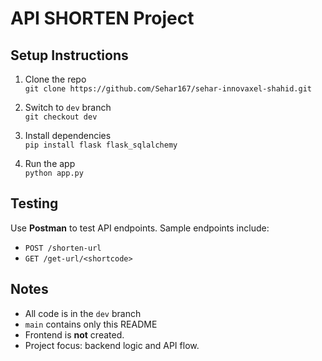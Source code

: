 # API SHORTEN Project

## Setup Instructions

1. Clone the repo  
   `git clone https://github.com/Sehar167/sehar-innovaxel-shahid.git`

2. Switch to `dev` branch  
   `git checkout dev`

3. Install dependencies  
   `pip install flask flask_sqlalchemy`

4. Run the app  
   `python app.py`

## Testing
Use **Postman** to test API endpoints. Sample endpoints include:
- `POST /shorten-url`  
- `GET /get-url/<shortcode>`

## Notes

- All code is in the `dev` branch  
- `main` contains only this README
- Frontend is **not** created.
- Project focus: backend logic and API flow.
